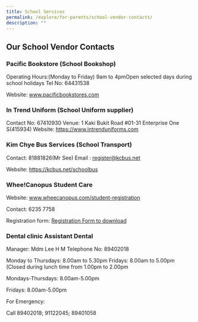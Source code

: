 ```yaml
---
title: School Services
permalink: /explore/for-parents/school-vendor-contacts/
description: ""
---
```

## Our School Vendor Contacts

### Pacific Bookstore (School Bookshop)

Operating Hours:(Monday to Friday) 9am to 4pmOpen selected days during school holidays
Tel No: 64431538

Website: www.pacificbookstores.com 

### In Trend Uniform (School Uniform supplier)

Contact No: 67410930 
Venue: 1 Kaki Bukit Road #01-31 Enterprise One S(415934)
Website: https://www.intrenduniforms.com 

### Kim Chye Bus Services (School Transport)

Contact: 81881826(Mr See)
Email : register@kcbus.net

Website: https://kcbus.net/schoolbus

### Whee!Canopus Student Care

Website: www.wheecanopus.com/student-registration

Contact: 6235 7758

Registration form: [Registration Form to download]()

### Dental clinic	Assistant Dental 

Manager: Mdm Lee H M
Telephone No: 89402018

Monday to Thursdays: 8.00am to 5.30pm Fridays: 8.00am to 5.00pm (Closed during lunch time from 1.00pm to 2.00pm

Mondays-Thursdays: 8.00am-5.00pm

Fridays: 8.00am-5.00pm

For Emergency:

Call 89402018; 91122045; 89401058